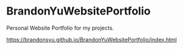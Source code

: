 # BrandonYuWebsitePortfolio
Personal Website Portfolio for my projects.

https://brandonsyu.github.io/BrandonYuWebsitePortfolio/index.html
